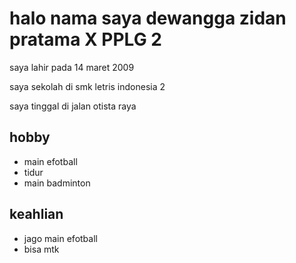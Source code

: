 <h1>halo nama saya dewangga zidan pratama X PPLG 2</h1>
<p>saya lahir pada 14 maret 2009</p>
<p>saya sekolah di smk letris indonesia 2</p>
<p>saya tinggal di jalan otista raya </p>
<h2>hobby</h2>
<ul>
  <li>main efotball</li style = color=black>
  <li>tidur</li>
  <li>main badminton</li>
</ul>
<h2>keahlian</h2>
<ul>
  <li>jago main efotball</li>
  <li>bisa mtk</li>
</ul>
